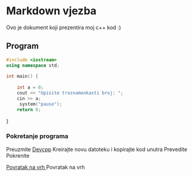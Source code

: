 # Markdown vjezba
Ovo je dokument koji prezentira  moj c++ kod :)
## Program
```cpp
#include <iostream>
using namespace std;
​
int main() {
​
    int a = 0;
    cout << "Upisite troznamenkasti broj: ";
    cin >> a;
     system("pause");
    return 0;
 ```
}
### Pokretanje programa
Preuzmite [Devcpp](https://sourceforge.net/projects/orwelldevcpp/)
Kreirajte novu datoteku i kopirajte kod unutra
Prevedite
Pokrenite

<p>
<a href="#markdown-vježba"><span>Povratak na vrh</span>
</a> Povratak na vrh
<p/>
